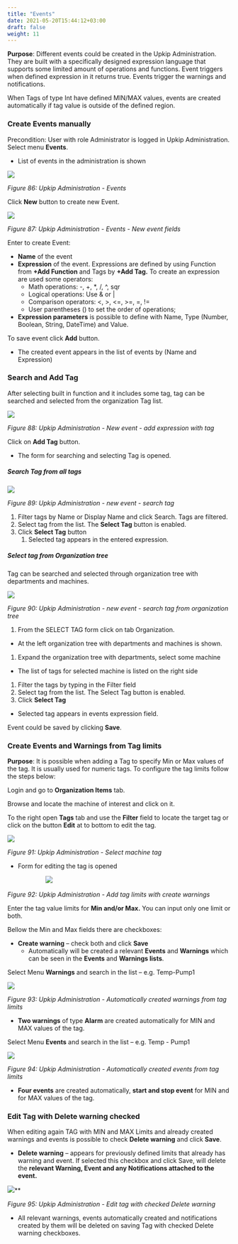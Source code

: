 ```yaml
---
title: "Events"
date: 2021-05-20T15:44:12+03:00
draft: false
weight: 11
---
```


**Purpose**: Different events could be created in the Upkip Administration. They are built with a specifically designed expression language that supports some limited amount of operations and functions. Event triggers when defined expression in it returns true. Events trigger the warnings and notifications. 

When Tags of type Int have defined MIN/MAX values, events are created automatically if tag value is outside of the defined region.
### **Create Events manually**
Precondition: User with role Administrator is logged in Upkip Administration. Select menu **Events**.

- List of events in the administration is shown

![](/images/Aspose.Words.c55b6b06-cf77-4ce6-bf35-b1bd3972243e.088.png)

*Figure 86: Upkip Administration - Events*

Click **New** button to create new Event.

![](/images/Aspose.Words.c55b6b06-cf77-4ce6-bf35-b1bd3972243e.089.png)

*Figure 87: Upkip Administration - Events - New event fields*

Enter to create Event:

- **Name** of the event
- **Expression** of the event. Expressions are defined by using Function from **+Add Function** and Tags by **+Add Tag.** To create an expression are used some operators:
   - Math operations: -, +, \*, /, ^, sqr
   - Logical operations: Use & or  |
   - Comparison operators: <, >, <=, >=, =, != 
   - User parentheses () to set the order of operations;
- **Expression parameters** is possible to define with Name, Type (Number, Boolean, String, DateTime) and Value.

To save event click **Add** button. 

- The created event appears in the list of events by (Name and Expression)


### Search and Add Tag
After selecting built in function and it includes some tag, tag can be searched and selected from the organization Tag list.

![](/images/Aspose.Words.c55b6b06-cf77-4ce6-bf35-b1bd3972243e.090.png)

*Figure 88: Upkip Administration - New event - add expression with tag*

Click on **Add Tag** button. 

- The form for searching and selecting Tag is opened.
##### Search Tag from all tags
![](/images/Aspose.Words.c55b6b06-cf77-4ce6-bf35-b1bd3972243e.091.png)

*Figure 89: Upkip Administration - new event - search tag*

1) Filter tags by Name or Display Name and click Search. Tags are filtered.
1) Select tag from the list. The **Select Tag** button is enabled.
1) Click **Select Tag** button
   1. Selected tag appears in the entered expression. 

##### Select tag from Organization tree
Tag can be searched and selected through organization tree with departments and machines.

![](/images/Aspose.Words.c55b6b06-cf77-4ce6-bf35-b1bd3972243e.092.png)

*Figure 90: Upkip Administration - new event - search tag from organization tree*

1) From the SELECT TAG form click on tab Organization. 
- At the left organization tree with departments and machines is shown.
1) Expand the organization tree with departments, select some machine
- The list of tags for selected machine is listed on the right side
1) Filter the tags by typing in the Filter field
1) Select tag from the list. The Select Tag button is enabled.
1) Click **Select Tag**
- Selected tag appears in events expression field.

Event could be saved by clicking **Save**.

### Create Events and Warnings from Tag limits
**Purpose**: It is possible when adding a Tag to specify Min or Max values of the tag. It is usually used for numeric tags. To configure the tag limits follow the steps below:

Login and go to **Organization Items** tab.

Browse and locate the machine of interest and click on it.

To the right open **Tags** tab and use the **Filter** field to locate the target tag or click on the button **Edit** at to bottom to edit the tag. 

![](/images/Aspose.Words.c55b6b06-cf77-4ce6-bf35-b1bd3972243e.093.png)

*Figure 91: Upkip Administration - Select machine tag*

- Form for editing the tag is opened

`            `![](/images/Aspose.Words.c55b6b06-cf77-4ce6-bf35-b1bd3972243e.094.png)

*Figure 92: Upkip Administration - Add tag limits with create warnings*

Enter the tag value limits for **Min and/or Max.** You can input only one limit or both. 

Bellow the Min and Max fields there are checkboxes: 

- **Create warning** – check both and click **Save** 
  - Automatically will be created a relevant **Events** and **Warnings** which can be seen in the **Events** and **Warnings lists**.

Select Menu **Warnings** and search in the list – e.g. Temp-Pump1

![](/images/Aspose.Words.c55b6b06-cf77-4ce6-bf35-b1bd3972243e.095.png)

*Figure 93: Upkip Administration - Automatically created warnings from tag limits*

- **Two warnings** of type **Alarm** are created automatically for MIN and MAX values of the tag.

Select Menu **Events** and search in the list – e.g. Temp - Pump1

![](/images/Aspose.Words.c55b6b06-cf77-4ce6-bf35-b1bd3972243e.096.png)

*Figure 94: Upkip Administration - Automatically created events from tag limits*

- **Four events** are created automatically, **start and stop event** for MIN and for MAX values of the tag.
### Edit Tag with Delete warning checked
When editing again TAG with MIN and MAX Limits and already created warnings and events is possible to check **Delete warning** and click **Save**. 

- **Delete warning** – appears for previously defined limits that already has warning and event. If selected this checkbox and click Save, will delete the **relevant Warning, Event and any Notifications attached to the event.**

![](/images/Aspose.Words.c55b6b06-cf77-4ce6-bf35-b1bd3972243e.097.png)**

*Figure 95: Upkip Administration - Edit tag with checked Delete warning*

- All relevant warnings, events automatically created and notifications created by them will be deleted on saving Tag with checked Delete warning checkboxes.


